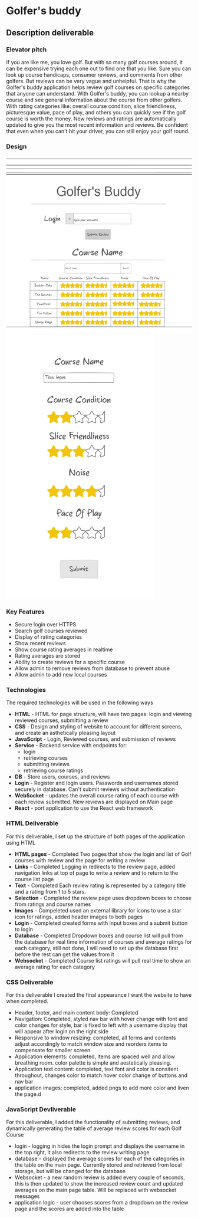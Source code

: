# Golfer's buddy

## Description deliverable

### Elevator pitch

If you are like me, you love golf. But with so many golf courses around, it can be expensive trying each one out to find one that you like. Sure you can look up course handicaps, consumer reviews, and comments from other golfers. But reviews can be very vague and unhelpful. That is why the Golfer's buddy application helps review golf courses on specific categories that anyone can understand. With Golfer's buddy, you can lookup a nearby course and see general information about the course from other golfers. With rating categories like: overall course condition, slice friendliness, picturesque value, pace of play, and others you can quickly see if the golf course is worth the money. New reviews and ratings are automatically updated to give you the most recent information and reviews. Be confident that even when you can't hit your driver, you can still enjoy your golf round.

### Design

![Main Page](https://github.com/kdresen/CS260/blob/ac37c7ed39a22b0b6434847029346fb84bf3946a/Screenshot%202023-09-27%20151228.png)
![Submit Review](https://github.com/kdresen/CS260/blob/94d10befe09a292ca5667548969ec3df353b751b/Screenshot%202023-09-27%20151246.png)

### Key Features

- Secure login over HTTPS
- Search golf courses reviewed
- Display of rating categories
- Show recent reviews
- Show course rating averages in realtime
- Rating averages are stored
- Ability to create reviews for a specific course
- Allow admin to remove reviews from database to prevent abuse
- Allow admin to add new local courses

### Technologies

The required technologies will be used in the following ways

- **HTML** - HTML for page structure, will have two pages: login and viewing reviewed courses, submitting a review
- **CSS** - Design and styling of website to account for different screens, and create an asthetically pleasing layout
- **JavaScript** - Login, Reviewed courses, and submission of reviews
- **Service** - Backend service with endpoints for:
    - login
    - retrieving courses
    - submitting reviews
    - retrieving course ratings
- **DB** - Store users, courses, and reviews
- **Login** - Register and login users. Passwords and usernames stored securely in database. Can't submit reviews without authentication
- **WebSocket** - updates the overall course rating of each course with each review submitted. New reviews are displayed on Main page
- **React** - port application to use the React web framework


### HTML Deliverable
For this deliverable, I set up the structure of both pages of the application using HTML
- **HTML pages** - Completed Two pages that show the login and list of Golf courses with review and the page for writing a review
- **Links** - Completed Logging in redirects to the review page, added navigation links at top of page to write a review and to return to the course list page
- **Text** - Completed Each review rating is represented by a category title and a rating from 1 to 5 stars.
- **Selection** - Completed the review page uses dropdown boxes to choose from ratings and course names
- **Images** - Compeleted used an external library for icons to use a star icon for ratings, added header images to both pages
- **Login** - Completed created forms with input boxes and a submit button to login
- **Database** - Completed Dropdown boxes and course list will pull from the database for real time information of courses and average ratings for each category, still not done, I will need to set up the database first before the rest can get the values from it
- **Websocket** - Completed Course list ratings will pull real time to show an average rating for each category

### CSS Deliverable
For this deliverable I created the final appearance I want the website to have when completed.
- Header, footer, and main content body: Completed
- Navigation: Completed, styled nav bar with hover change with font and color changes for style, bar is fixed to left with a username display that will appear after login on the right side
- Responsive to window resizing: completed, all forms and contents adjust accordingly to match window size and reorders items to compensate for smaller screen
- Application elements: completed, items are spaced well and allow breathing room. color palette is simple and aestetically pleasing.
- Application text content: completed, text font and color is consitent throughout, changes color to match hover color change of buttons and nav bar
- application images: completed, added pngs to add more color and liven the page.d

 ### JavaScript Devliverable
 For this deliverable, I added the functionality of submitting reviews, and dynamically generating the table of average review scores for each Golf Course
 - login - logging in hides the login prompt and displays the username in the top right, it also redirects to the review writing page
 - database - displayed the average scores for each of the categories in the table on the main page. Currently stored and retrieved from local storage, but will be changed for the database
 - Websocket - a new random review is added every couple of seconds, this is then updated to show the increased review count and updated averages on the main page table. Will be replaced with websocket messages
 - application logic - user chooses scores from a dropdown on the review page and the scores are added into the table

   
